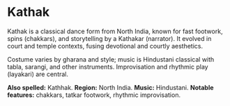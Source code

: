 # Kathak

Kathak is a classical dance form from North India, known for fast footwork, spins (chakkars), and storytelling by a Kathakar (narrator). It evolved in court and temple contexts, fusing devotional and courtly aesthetics.

Costume varies by gharana and style; music is Hindustani classical with tabla, sarangi, and other instruments. Improvisation and rhythmic play (layakari) are central.

**Also spelled:** Kathhak. **Region:** North India. **Music:** Hindustani. **Notable features:** chakkars, tatkar footwork, rhythmic improvisation.
